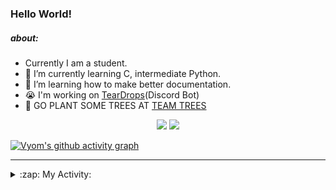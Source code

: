 ### Hello World!

##### about:
- Currently I am a student.
- 🌱 I’m currently learning C, intermediate Python.
- 🌱 I’m learning how to make better documentation.
- 😭 I'm working on [TearDrops](https://github.com/Vyvy-vi/TearDrops)(Discord Bot)
- 🌱 GO PLANT SOME TREES AT [TEAM TREES](https://teamtrees.org/)

<p align="center">
  <a href="https://twitter.com/Vyvy_viM"><img target="_blank" src="https://img.shields.io/badge/twitter%20@Vyvy_viM-0D95E8?style=for-the-badge&logo=twitter&logoColor=white"/></a> 
  <a href="https://vyvy-vi.github.io/portfolio"><img target="_blank" src="https://img.shields.io/badge/-I%27m_craving_for_open_source-green?style=for-the-badge&logo=github&logoColor=black"/></a> 
</p>

[![Vyom's github activity graph](https://activity-graph.herokuapp.com/graph?username=Vyvy-vi)](https://github.com/ashutosh00710/github-readme-activity-graph)

---
<details>
  <summary>:zap: My Activity:</summary>
  
<!--START_SECTION:waka-->
**I'm a Night 🦉** 

```text
🌞 Morning    27 commits     █░░░░░░░░░░░░░░░░░░░░░░░░   4.6% 
🌆 Daytime    158 commits    ██████░░░░░░░░░░░░░░░░░░░   26.92% 
🌃 Evening    254 commits    ██████████░░░░░░░░░░░░░░░   43.27% 
🌙 Night      148 commits    ██████░░░░░░░░░░░░░░░░░░░   25.21%

```
📅 **I'm Most Productive on Thursday** 

```text
Monday       89 commits     ███░░░░░░░░░░░░░░░░░░░░░░   15.16% 
Tuesday      93 commits     ████░░░░░░░░░░░░░░░░░░░░░   15.84% 
Wednesday    80 commits     ███░░░░░░░░░░░░░░░░░░░░░░   13.63% 
Thursday     114 commits    ████░░░░░░░░░░░░░░░░░░░░░   19.42% 
Friday       34 commits     █░░░░░░░░░░░░░░░░░░░░░░░░   5.79% 
Saturday     77 commits     ███░░░░░░░░░░░░░░░░░░░░░░   13.12% 
Sunday       100 commits    ████░░░░░░░░░░░░░░░░░░░░░   17.04%

```


📊 **This Week I Spent My Time On** 

```text
🔥 Editors: 
Vim                      3 hrs 20 mins       ████████████████████████░   97.47% 
VS Code                  5 mins              ░░░░░░░░░░░░░░░░░░░░░░░░░   2.53%

🐱‍💻 Projects: 
TEC-Discord-Oauth2       1 hr 17 mins        █████████░░░░░░░░░░░░░░░░   37.83% 
TEC-Discord-Automation   1 hr                ███████░░░░░░░░░░░░░░░░░░   29.56% 
Shepherd-bot             44 mins             █████░░░░░░░░░░░░░░░░░░░░   21.65% 
Unknown Project          22 mins             ██░░░░░░░░░░░░░░░░░░░░░░░   10.96%

```


 Last Updated on 01/07/2021
<!--END_SECTION:waka-->
</details>
